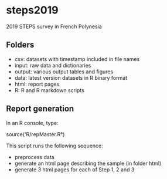 # steps2019
2019 STEPS survey in French Polynesia


## Folders
- csv: datasets with timestamp included in file names 
- input: raw data and dictionaries
- output: various output tables and figures
- data: latest version datasets in R binary format
- html: report pages
- R: R and R markdown scripts


## Report generation
In an R console, type:

source('R/repMaster.R°)

This script runs the following sequence:
- preprocess data
- generate an html page describing the sample (in folder html)
- generate 3 html pages for each of Step 1, 2 and 3
